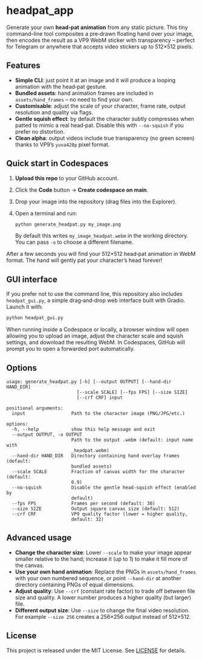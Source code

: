 # headpat_app

Generate your own **head‑pat animation** from any static picture. This tiny
command–line tool composites a pre‑drawn floating hand over your image, then
encodes the result as a VP9 WebM sticker with transparency – perfect for
Telegram or anywhere that accepts video stickers up to 512×512 pixels.

## Features

- **Simple CLI**: just point it at an image and it will produce a looping
  animation with the head‑pat gesture.
- **Bundled assets**: hand animation frames are included in
  `assets/hand_frames` – no need to find your own.
- **Customisable**: adjust the scale of your character, frame rate, output
  resolution and quality via flags.
- **Gentle squish effect**: by default the character subtly compresses when
  patted to mimic a real head‑pat. Disable this with `--no-squish` if you
  prefer no distortion.
- **Clean alpha**: output videos include true transparency (no green screen)
  thanks to VP9’s `yuva420p` pixel format.

## Quick start in Codespaces

1. **Upload this repo** to your GitHub account.
2. Click the **Code** button → **Create codespace on main**.
3. Drop your image into the repository (drag files into the Explorer).
4. Open a terminal and run:

   ```bash
   python generate_headpat.py my_image.png
   ```

   By default this writes `my_image_headpat.webm` in the working directory. You
   can pass `-o` to choose a different filename.

After a few seconds you will find your 512×512 head‑pat animation in WebM
format. The hand will gently pat your character’s head forever!

## GUI interface

If you prefer not to use the command line, this repository also includes
`headpat_gui.py`, a simple drag‑and‑drop web interface built with
Gradio. Launch it with:

```bash
python headpat_gui.py
```

When running inside a Codespace or locally, a browser window will open
allowing you to upload an image, adjust the character scale and squish
settings, and download the resulting WebM. In Codespaces, GitHub will
prompt you to open a forwarded port automatically.

## Options

```
usage: generate_headpat.py [-h] [--output OUTPUT] [--hand-dir HAND_DIR]
                          [--scale SCALE] [--fps FPS] [--size SIZE]
                          [--crf CRF] input

positional arguments:
  input                 Path to the character image (PNG/JPG/etc.)

options:
  -h, --help            show this help message and exit
  --output OUTPUT, -o OUTPUT
                        Path to the output .webm (default: input name with
                        _headpat.webm)
  --hand-dir HAND_DIR   Directory containing hand overlay frames (default:
                        bundled assets)
  --scale SCALE         Fraction of canvas width for the character (default:
                        0.9)
  --no-squish           Disable the gentle head‑squish effect (enabled by
                        default)
  --fps FPS             Frames per second (default: 30)
  --size SIZE           Output square canvas size (default: 512)
  --crf CRF             VP9 quality factor (lower = higher quality,
                        default: 32)
```

## Advanced usage

- **Change the character size**: Lower `--scale` to make your image appear
  smaller relative to the hand; increase it (up to 1) to make it fill more
  of the canvas.
- **Use your own hand animation**: Replace the PNGs in
  `assets/hand_frames` with your own numbered sequence, or point
  `--hand-dir` at another directory containing PNGs of equal dimensions.
- **Adjust quality**: Use `--crf` (constant rate factor) to trade off
  between file size and quality. A lower number produces a higher quality
  (but larger) file.
- **Different output size**: Use `--size` to change the final video
  resolution. For example `--size 256` creates a 256×256 output instead of
  512×512.

## License

This project is released under the MIT License. See [LICENSE](LICENSE) for
details.
